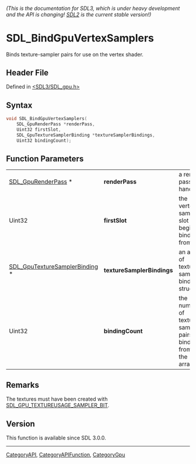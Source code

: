 ###### (This is the documentation for SDL3, which is under heavy development and the API is changing! [SDL2](https://wiki.libsdl.org/SDL2/) is the current stable version!)
# SDL_BindGpuVertexSamplers

Binds texture-sampler pairs for use on the vertex shader.

## Header File

Defined in [<SDL3/SDL_gpu.h>](https://github.com/libsdl-org/SDL/blob/main/include/SDL3/SDL_gpu.h)

## Syntax

```c
void SDL_BindGpuVertexSamplers(
    SDL_GpuRenderPass *renderPass,
    Uint32 firstSlot,
    SDL_GpuTextureSamplerBinding *textureSamplerBindings,
    Uint32 bindingCount);
```

## Function Parameters

|                                                                |                            |                                                             |
| -------------------------------------------------------------- | -------------------------- | ----------------------------------------------------------- |
| [SDL_GpuRenderPass](SDL_GpuRenderPass) *                       | **renderPass**             | a render pass handle.                                       |
| Uint32                                                         | **firstSlot**              | the vertex sampler slot to begin binding from.              |
| [SDL_GpuTextureSamplerBinding](SDL_GpuTextureSamplerBinding) * | **textureSamplerBindings** | an array of texture-sampler binding structs.                |
| Uint32                                                         | **bindingCount**           | the number of texture-sampler pairs to bind from the array. |

## Remarks

The textures must have been created with
[SDL_GPU_TEXTUREUSAGE_SAMPLER_BIT](SDL_GPU_TEXTUREUSAGE_SAMPLER_BIT).

## Version

This function is available since SDL 3.0.0.

----
[CategoryAPI](CategoryAPI), [CategoryAPIFunction](CategoryAPIFunction), [CategoryGpu](CategoryGpu)

